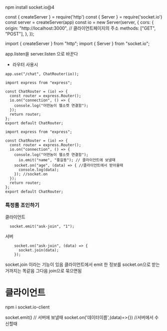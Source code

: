 npm install socket.io@4

const { createServer } = require('http')
const { Server } = require('socket.io')
const server = createServer(app)
const io = new Server(server, {
cors: {
origin: "http://localhost:3000", // 클라이언트페이지의 주소
methods: ["GET", "POST"],
},
});

import { createServer } from "http";
import { Server } from "socket.io";

app.listen을 server.listen 으로 바꾼다

- 라우터 사용시

```
app.use("/chat", ChatRouter(io));
```

```
import express from "express";

const ChatRouter = (io) => {
  const router = express.Router();
  io.on("connection", () => {
    console.log("어떤놈이 웹소켓 연결함");
  });
  return router;
};
export default ChatRouter;
```

```
import express from "express";

const ChatRouter = (io) => {
  const router = express.Router();
  io.on("connection", () => {
    console.log("어떤놈이 웹소켓 연결함");
      io.emit("name", "홍길동"); // 클라이언트에 보낼때
    socket.on("age", (data) => { //클라이언트에서 받아올때
      console.log(data);
    }); //socket.on
  });
  return router;
};
export default ChatRouter;
```

### 특정룸 조인하기

클라이언트

```
  socket.emit("ask-join", "1");
```

서버

```
    socket.on("ask-join", (data) => {
      socket.join(data);
    });
```

socket.join 이라는 기능이 있음 클라이언트에서 emit 한 정보를 socket.on으로 받는거까지는 똑같음
그다음 join으로 묶으면됨

# 클라이언트

npm i socket.io-client

socket.emit() // 서버에 보낼때
socket.on('데이터이름',(data)=>{}) //서버에서 수신할때
